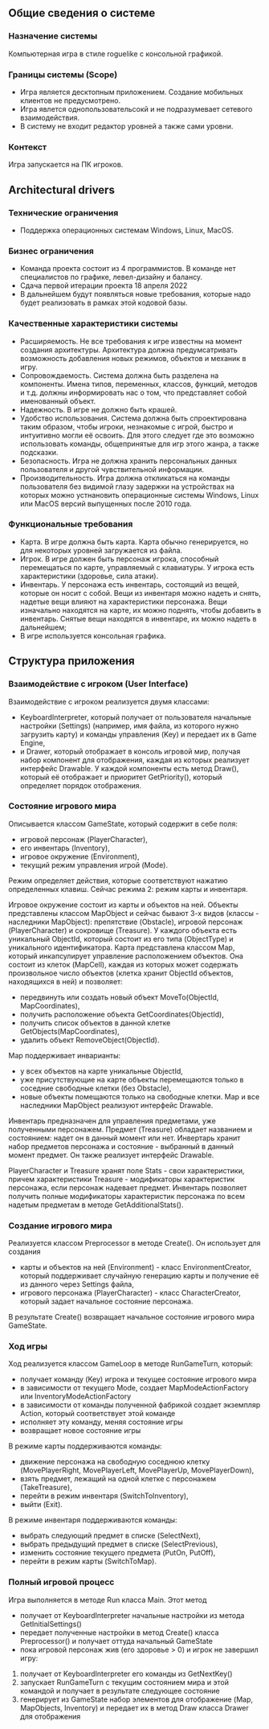 ## Общие сведения о системе

### Назначение системы 
Компьютерная игра в стиле roguelike с консольной графикой. 

### Границы системы (Scope)
* Игра является десктопным приложением. Создание мобильных клиентов не предусмотрено.
* Игра явлется однопользовательсокй и не подразумевает сетевого взаимодействия.
* В систему не входит редактор уровней а также сами уровни.

### Контекст
Игра запускается на ПК игроков. 

## Architectural drivers

### Технические ограничения
* Поддержка операционных системам Windows, Linux, MacOS.

### Бизнес ограничения
 * Команда проекта состоит из 4 программистов. В команде нет специалистов по графике, левел-дизайну и балансу.
 * Сдача первой итерации проекта 18 апреля 2022
 * В дальнейшем будут появляться новые требования, которые надо будет реализовать в рамках этой кодовой базы.

### Качественные характеристики системы
* Расширяемость. Не все требования к игре известны на момент создания архитектуры. Архитектура должна предумсатривать возможность добавления новых режимов, объектов и механик в игру.
* Сопровождаемость. Система должна быть разделена на компоненты. Имена типов, переменных, классов, функций, методов и т.д. должны информировать нас о том, что представляет собой именованный объект. 
* Надежность. В игре не должно быть крашей.
* Удобство использования. Система должна быть спроектирована таким образом, чтобы игроки, незнакомые с игрой, быстро и интуитивно могли её освоить. Для этого следует где это возможно использовать команды, общепринятые для игр этого жанра, а также подсказки.
* Безопасность. Игра не должна хранить персональных данных пользователя и другой чувствительной информации.
* Производительность. Игра должна откликаться на команды пользователя без видимой глазу задержки на устройствах на которых можно устнановить операционные системы Windows, Linux или MacOS версий выпущенных после 2010 года. 

### Функциональные требования
* Карта. В игре должна быть карта. Карта обычно генерируется, но для некоторых уровней загружается из файла. 
* Игрок. В игре должен быть персонаж игрока, способный перемещаться по карте, управляемый с клавиатуры. У игрока есть характеристики (здоровье, сила атаки).
* Инвентарь. У персонажа есть инвентарь, состоящий из вещей, которые он носит с собой. Вещи из инвентаря можно надеть и снять, надетые вещи влияют на характеристики персонажа. Вещи изначально находятся на карте, их можно поднять, чтобы добавить в инвентарь. Снятые вещи находятся в инвентаре, их можно надеть в дальнейшем;
* В игре используется консольная графика.
## Cтруктура приложения
### Взаимодействие с игроком (User Interface)
Взаимодействие с игроком реализуется двумя классами: 
* KeyboardInterpreter, который получает от пользователя начальные настройки (Settings) (например, имя файла, из которого нужно загрузить карту) и команды управления (Key) и передает их в Game Engine, 
* и Drawer, который отображает в консоль игровой мир, получая набор компонент для отображения, каждая из которых реализует интерфейс Drawable. У каждой компоненты есть метод Draw(), который её отображает и приоритет GetPriority(), который определяет порядок отображения. 

### Состояние игрового мира
Описывается классом GameState, который содержит в себе поля:
* игровой персонаж (PlayerCharacter),
* его инвентарь (Inventory),
* игровое окружение (Environment),
* текущий режим управления игрой (Mode).

Режим определяет действия, которые соответствуют нажатию определенных клавиш. Сейчас режима 2: режим карты и инвентаря. 

Игровое окружение состоит из карты и объектов на ней. Объекты представлены классом MapObject и сейчас бывают 3-х видов (классы - наследники MapObject): препятствие (Obstacle), игровой персонаж (PlayerCharacter) и сокровище (Treasure). У каждого объекта есть уникальный ObjectId, который состоит из его типа (ObjectType) и уникального идентификатора. Карта представлена классом Map, который инкапсулирует управление расположением объектов. Она состоит из клеток (MapCell), каждая из которых может содержать произвольное число объектов (клетка хранит ObjectId объектов, находящихся в ней) и позволяет:
* передвинуть или создать новый объект MoveTo(ObjectId, MapCoordinates),
* получить расположение объекта GetCoordinates(ObjectId),
* получить список объектов в данной клетке GetObjects(MapCoordinates),
* удалить объект RemoveObject(ObjectId).

Map поддерживает инварианты:
* у всех объектов на карте уникальные ObjectId,
* уже присутствующие на карте объекты перемещаются только в соседние свободные клетки (без Obstacle),
* новые объекты помещаются только на свободные клетки.
Map и все наследники MapObject реализуют интерфейс Drawable.

Инвентарь предназначен для управления предметами, уже полученными персонажем. Предмет (Treasure) обладает названием и состоянием: надет он в данный момент или нет. Инвертарь хранит набор предметов персонажа и состояние  - выбранный в данный момент предмет. Он также реализует интерфейс Drawable.

PlayerCharacter и Treasure хранят поле Stats - свои характеристики, причем характеристики Treasure - модификаторы характеристик персонажа, если персонаж надевает предмет. Инвентарь позволяет получить полные модификаторы характеристик персонажа по всем надетым предметам в методе GetAdditionalStats().

### Создание игрового мира
Реализуется классом Preprocessor в методе Create(). Он использует для создания
* карты и объектов на ней (Environment) - класс EnvironmentCreator, который поддерживает случайную генерацию карты и получение её из данного через Settings файла,
* игрового персонажа (PlayerCharacter) - класс CharacterCreator, который задает начальное состояние персонажа.

В результате Create() возвращает начальное состояние игрового мира GameState.

### Ход игры
Ход реализуется классом GameLoop в методе RunGameTurn, который:
* получает команду (Key) игрока и текущее состояние игрового мира
* в зависимости от текущего Mode, создает MapModeActionFactory или InventoryModeActionFactory
* в зависимости от команды полученной фабрикой создает экземпляр Action, который соответствует этой команде
* исполняет эту команду, меняя состояние игры
* возвращает новое состояние игры

В режиме карты поддерживаются команды:
* движение персонажа на свободную соседнюю клетку (MovePlayerRight, MovePlayerLeft, MovePlayerUp, MovePlayerDown),
* взять предмет, лежащий на одной клетке с персонажем (TakeTreasure),
* перейти в режим инвентаря (SwitchToInventory),
* выйти (Exit).

В режиме инвентаря поддерживаются команды:
* выбрать следующий предмет в списке (SelectNext),
* выбрать предыдущий предмет в списке (SelectPrevious),
* изменить состояние текущего предмета (PutOn, PutOff),
* перейти в режим карты (SwitchToMap).

### Полный игровой процесс
Игра выполняется в методе Run класса Main. Этот метод
* получает от KeyboardInterpreter начальные настройки из метода GetInitialSettings()
* передает полученные настройки в метод Create() класса Preprocessor() и получает оттуда начальный GameState
* пока игровой персонаж жив (его здоровье > 0) и игрок не завершил игру:
1. получает от KeyboardInterpreter его команды из GetNextKey() 
2. запускает RunGameTurn с текущим состоянием мира и этой командой и получает в результате следующее состояние
3. генерирует из GameState набор элементов для отображение (Map, MapObjects, Inventory) и передает их в метод Draw класса Drawer для отображения
